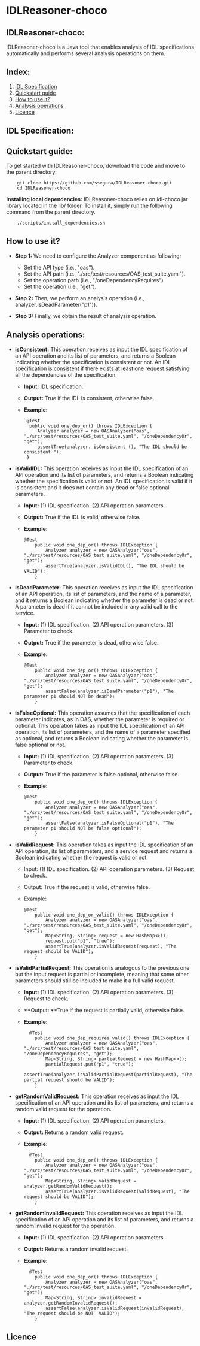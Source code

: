 # IDLReasoner-choco
## IDLReasoner-choco: 
IDLReasoner-choco is a Java tool that enables analysis of IDL specifications automatically and performs several analysis operations on them.

## Index:

1. [IDL Specification](#idl-specification)
2. [Quickstart guide](#quickstart-guide)
3. [How to use it?](#how-to-use-it)
4. [Analysis operations](#analysis-operations)
5. [Licence](#licence)


## IDL Specification:
## Quickstart guide:
To get started with IDLReasoner-choco, download the code and move to the parent directory:

        git clone https://github.com/ssegura/IDLReasoner-choco.git
        cd IDLReasoner-choco

**Installing local dependencies:**
IDLReasoner-choco relies on idl-choco.jar library located in the lib/ folder. To install it, simply run the following command from the parent directory.

        ./scripts/install_dependencies.sh

## How to use it?

-	**Step 1:** We need to configure the Analyzer component as following:

    -	Set the API type (i.e., "oas").
    -	Set the API path (i.e., "./src/test/resources/OAS_test_suite.yaml").
    -	Set the operation path (i.e., "/oneDependencyRequires")
    -	Set the operation (i.e., "get").
  
- **Step 2:**	Then, we perform an analysis operation (i.e., analyzer.isDeadParameter("p1")).
- **Step 3:** Finally, we obtain the result of analysis operation.


## Analysis operations:

- **isConsistent:** This operation receives as input the IDL specification of an API operation and its list of parameters, and returns a Boolean indicating whether the specification is consistent or not. An IDL specification is consistent if there exists at least one request satisfying all the dependencies of the specification.

   - **Input:** IDL specification.
   - **Output:** True if the IDL is consistent, otherwise false.
   - **Example:**
          
          @Test
           public void one_dep_or() throws IDLException {
              Analyzer analyzer = new OASAnalyzer("oas", "./src/test/resources/OAS_test_suite.yaml", "/oneDependencyOr", "get");
              assertTrue(analyzer. isConsistent (), "The IDL should be consistent ");
          } 
          
- **isValidIDL:** This operation receives as input the IDL specification of an API operation and its list of parameters, and returns a Boolean indicating whether the specification is valid or not. An IDL specification is valid if it is consistent and it does not contain any dead or false optional parameters.

    -	**Input:** (1) IDL specification. (2) API operation parameters.
    -	**Output:** True if the IDL is valid, otherwise false.
    -	**Example:**
    
            @Test
                public void one_dep_or() throws IDLException {
                    Analyzer analyzer = new OASAnalyzer("oas", "./src/test/resources/OAS_test_suite.yaml", "/oneDependencyOr", "get");
                    assertTrue(analyzer.isValidIDL(), "The IDL should be VALID");
                }

- **isDeadParameter:** This operation receives as input the IDL specification of an API operation, its list of parameters, and the name of a parameter, and it returns a Boolean indicating whether the parameter is dead or not. A parameter is dead if it cannot be included in any valid call to the service.

    -	**Input:** (1) IDL specification. (2) API operation parameters. (3) Parameter to check.
    -	**Output:** True if the parameter is dead, otherwise false.
    -	**Example:**
    
            @Test
                public void one_dep_or() throws IDLException {
                    Analyzer analyzer = new OASAnalyzer("oas", "./src/test/resources/OAS_test_suite.yaml", "/oneDependencyOr", "get");
                    assertFalse(analyzer.isDeadParameter("p1"), "The parameter p1 should NOT be dead");
                }

- **isFalseOptional:** This operation assumes that the specification of each parameter indicates, as in OAS, whether the parameter is required or optional. This operation takes as input the IDL specification of an API operation, its list of parameters, and the name of a parameter specified as optional, and returns a Boolean indicating whether the parameter is false optional or not.

    -	**Input:** (1) IDL specification. (2) API operation parameters. (3) Parameter to check.
    -	**Output:** True if the parameter is false optional, otherwise false.
    -	**Example:**
    
            @Test
                public void one_dep_or() throws IDLException {
                    Analyzer analyzer = new OASAnalyzer("oas", "./src/test/resources/OAS_test_suite.yaml", "/oneDependencyOr", "get");
                    assertFalse(analyzer.isFalseOptional("p1"), "The parameter p1 should NOT be false optional");
                }
                
- **isValidRequest:** This operation takes as input the IDL specification of an API operation, its list of parameters, and a service request and returns a Boolean indicating whether the request is valid or not.

    -	Input: (1) IDL specification. (2) API operation parameters. (3) Request to check.
    -	Output: True if the request is valid, otherwise false.
    -	Example:
    
            @Test
                public void one_dep_or_valid() throws IDLException {
                    Analyzer analyzer = new OASAnalyzer("oas", "./src/test/resources/OAS_test_suite.yaml", "/oneDependencyOr", "get");
                    Map<String, String> request = new HashMap<>();
                    request.put("p1", "true");
                    assertTrue(analyzer.isValidRequest(request), "The request should be VALID");  
                }

- **isValidPartialRequest:** This operation is analogous to the previous one but the input request is partial or incomplete, meaning that some other parameters should still be included to make it a full valid request.

    -	**Input:** (1) IDL specification. (2) API operation parameters. (3) Request to check.
    -	**Output: **True if the request is partially valid, otherwise false.
    -	**Example:**
    
              @Test
                public void one_dep_requires_valid() throws IDLException {
                    Analyzer analyzer = new OASAnalyzer("oas", "./src/test/resources/OAS_test_suite.yaml", "/oneDependencyRequires", "get");
                    Map<String, String> partialRequest = new HashMap<>();
                    partialRequest.put("p1", "true");
                    assertTrue(analyzer.isValidPartialRequest(partialRequest), "The partial request should be VALID");
                }

- **getRandomValidRequest:** This operation receives as input the IDL specification of an API operation and its list of parameters, and returns a random valid request for the operation.

    -	**Input:** (1) IDL specification. (2) API operation parameters.
    -	**Output:** Returns a random valid request.
    -	**Example:**

              @Test
                public void one_dep_or() throws IDLException {
                    Analyzer analyzer = new OASAnalyzer("oas", "./src/test/resources/OAS_test_suite.yaml", "/oneDependencyOr", "get");
                    Map<String, String> validRequest = analyzer.getRandomValidRequest();
                    assertTrue(analyzer.isValidRequest(validRequest), "The request should be VALID");
                }

- **getRandomInvalidRequest:** This operation receives as input the IDL specification of an API operation and its list of parameters, and returns a random invalid request for the operation.
    -	**Input:** (1) IDL specification. (2) API operation parameters.
    -	**Output:** Returns a random invalid request.
    -	**Example:**
    
              @Test
                public void one_dep_or() throws IDLException {
                    Analyzer analyzer = new OASAnalyzer("oas", "./src/test/resources/OAS_test_suite.yaml", "/oneDependencyOr", "get");
                    Map<String, String> invalidRequest = analyzer.getRandomInvalidRequest();
                    assertFalse(analyzer.isValidRequest(invalidRequest), "The request should be NOT  VALID");
                }

    
## **Licence**

